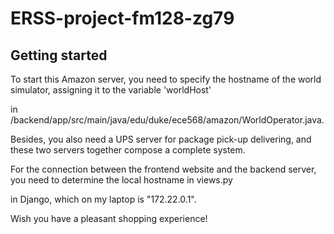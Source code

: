 # ERSS-project-fm128-zg79



## Getting started

To start this Amazon server, you need to specify the hostname of the world simulator, assigning it to the variable 'worldHost' 

in /backend/app/src/main/java/edu/duke/ece568/amazon/WorldOperator.java.

Besides, you also need a UPS server for package pick-up delivering, and these two servers together compose a complete system.

For the connection between the frontend website and the backend server, you need to determine the local hostname in views.py

in Django, which on my laptop is "172.22.0.1".

Wish you have a pleasant shopping experience!
